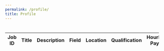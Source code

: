 ```yaml
---
permalink: /profile/
title: Profile
---
```


<style>
.card {
    border: 1px solid #ccc;
    border-radius: 5px;
    padding: 20px;
    margin-bottom: 20px;
    box-shadow: 0 4px 8px rgba(0, 0, 0, 0.1);
}

.card-title {
    font-size: 1.25rem;
    margin-bottom: 10px;
  
    align-items: center;
}

.back-arrow {
    cursor: pointer;
    margin-right: 10px;
}

.back-arrow svg {
    fill: #007bff;
    width: 20px;
    height: 20px;
    transition: transform 0.3s ease;
}

.back-arrow svg:hover {
    transform: translateX(-3px);
}

.card-text {
    margin-bottom: 5px;
}

.btn {
    display: inline-block;
    font-weight: 400;
    color: #212529;
    text-align: center;
    vertical-align: middle;
    cursor: pointer;
    border: 1px solid transparent;
    padding: 0.375rem 0.75rem;
    font-size: 1rem;
    line-height: 1.5;
    border-radius: 0.25rem;
    background-color: #007bff;
    border-color: #007bff;
    color: #fff;
    text-decoration: none;
}

.btn-primary {
    background-color: #007bff;
    border-color: #007bff;
}

.btn-primary:hover {
    background-color: #0056b3;
    border-color: #0056b3;
}

.btn-primary:focus {
    box-shadow: 0 0 0 0.2rem rgba(0, 123, 255, 0.5);
    outline: none;
}
.dynamiccount {
    float: right;
    text-align: right;
}

</style>

<body>
    <h1 id="userName"></h1>
    <h2 id="roledescription"></h2>
    <table>
        <thead>
            <tr>
                <th>Job ID</th>
                <th>Title</th>
                <th>Description</th>
                <th>Field</th>
                <th>Location</th>
                <th>Qualification</th>
                <th>Hourly Pay</th>
                <th>View</th>
                <th id="editColumn"></th>
            </tr>
        </thead>
        <tbody id="results">
        </tbody>
    </table>

<script>
    const editColumn = document.getElementById('editColumn');
    const resultContainer = document.getElementById("results");
    function getCookie(cname) {
        var name = cname + "=";
        var decodedCookie = decodeURIComponent(document.cookie);
        var ca = decodedCookie.split(';');
        for(var i = 0; i <ca.length; i++) {
          var c = ca[i];
          while (c.charAt(0) == ' ') {
            c = c.substring(1);
          }
          if (c.indexOf(name) == 0) {
            return c.substring(name.length, c.length);
          }
        }
        return "";
      }
      userid = getCookie("userid");

    const getUserStatusHeader = {
        method: 'GET',
        headers: new Headers({'content-type': 'application/json'}),
        mode: 'cors',
    };

    // URL for Create API
    // const url = 'http://127.0.0.1:8064/api/jwt_auth/register';
   const getUserStatusUrl = 'http://127.0.0.1:8064/api/jobuser/userstatus?userid=' + userid;
    // Async fetch API call to the database to create a new user
    fetch(getUserStatusUrl, getUserStatusHeader)
    .then(response => {
      // Error handling
      if (response.status !== 200) {
        const errorMsg = 'Database response error: ' + response.status;
        console.log(errorMsg);

      }
      response.json().then(data => {
        console.log(data)
        if (data.status == "Employer") {
            employerRoute()
            document.getElementById('userName').innerHTML = `Hello ${data.name}`
            document.getElementById('roledescription').innerHTML = `Since you're an ${data.status}, you are able to view the jobs you posted here. Edit the details of your job by clicking on the "Edit Job" button.`
        } else if (data.status == "Freelancer") {
            freelancerRoute()
            document.getElementById('userName').innerHTML = `Hello ${data.name}`
            document.getElementById('roledescription').innerHTML = `Since you're a ${data.status}, you are able to view the jobs you applied to here.`
        }
      });
    })
    .catch(err => {
      // Error handling
      console.error(err);
    });
    
    

    function employerRoute()  {
        const getJobsPostedHeader = {
            method: 'GET',
            headers: new Headers({'content-type': 'application/json'}),
            mode: 'cors',
        };
    
        // URL for Create API
        // const url = 'http://127.0.0.1:8064/api/jwt_auth/register';
       const getJobsPostedUrl = 'http://127.0.0.1:8064/api/jobuser/profile?userid=' + userid;
        // Async fetch API call to the database to create a new user
        fetch(getJobsPostedUrl, getJobsPostedHeader)
        .then(response => {
          // Error handling
          if (response.status !== 200) {
            const errorMsg = 'Database response error: ' + response.status;
            console.log(errorMsg);
    
          }
          response.json().then(data => {
            editColumn.innerHTML = 'Edit Job Details';
            data.forEach(row => {
                const tr = document.createElement("tr");
                tr.innerHTML = `
                    <td>${row.id}</td>
                    <td>${row.title}</td>
                    <td>${row.description}</td>
                    <td>${row.field}</td>
                    <td>${row.location}</td>
                    <td>${row.qualification}</td>
                    <td>${row.pay}</td>
          
                    <td><a href="/joblyFrontend/applicants?jobid=${row.id}">View Applicants</a></td>
                    <td><a href="/joblyFrontend/editjob?id=${row.id}">Edit Job</a></td>
                `;
                resultContainer.appendChild(tr);
            });
          });
        })
        .catch(err => {
          // Error handling
          console.error(err);
        });
        
    }

    function freelancerRoute()  {
        const getJobsAppliedToHeader = {
            method: 'GET',
            headers: new Headers({'content-type': 'application/json'}),
            mode: 'cors',
        };
    
        // URL for Create API
        // const url = 'http://127.0.0.1:8064/api/jwt_auth/register';
       const getJobsAppliedToUrl = 'http://127.0.0.1:8064/api/jobuser/profile?userid=' + userid;
        // Async fetch API call to the database to create a new user
        fetch(getJobsAppliedToUrl, getJobsAppliedToHeader)
        .then(response => {
          // Error handling
          if (response.status !== 200) {
            const errorMsg = 'Database response error: ' + response.status;
            console.log(errorMsg);
    
          }
          response.json().then(data => {
            editColumn.innerHTML = 'Edit Application Details';
            data.forEach(row => {
                const tr = document.createElement("tr");
                tr.innerHTML = `
                    <td>${row.id}</td>
                    <td>${row.title}</td>
                    <td>${row.description}</td>
                    <td>${row.field}</td>
                    <td>${row.location}</td>
                    <td>${row.qualification}</td>
                    <td>${row.pay}</td>
                    <td><a href="/joblyFrontend/jobdetails?id=${row.id}">View Job</a></td>
                    <td><a href="/joblyFrontend/editapplication?id=${row.id}">Edit Application</a></td>
                `;
                resultContainer.appendChild(tr);
            });
          });
        })
        .catch(err => {
          // Error handling
          console.error(err);
        });
        
    }
    

</script>


</body>





     

